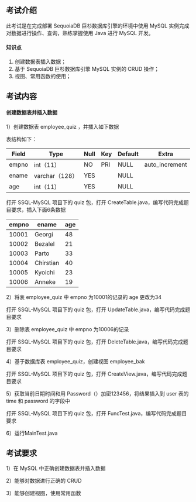 ## 考试介绍

此考试是在完成部署 SequoiaDB 巨杉数据库引擎的环境中使用 MySQL 实例完成对数据进行操作、查询，熟练掌握使用 Java 进行 MySQL 开发。

#### 知识点

1. 创建数据表插入数据；
2. 基于 SequoiaDB 巨杉数据库引擎 MySQL 实例的 CRUD 操作；
3. 视图、常用函数的使用；

## 考试内容

#### 创建数据表并插入数据

1）创建数据表 employee_quiz ，并插入如下数据

表结构如下：

| Field | Type           | Null | Key  | Default | Extra          |
| ----- | -------------- | ---- | ---- | ------- | -------------- |
| empno | int（11）      | NO   | PRI  | NULL    | auto_increment |
| ename | varchar（128） | YES  |      | NULL    |                |
| age   | int（11）      | YES  |      | NULL    |                |

打开 SSQL-MySQL 项目下的 quiz 包，打开 CreateTable.java，编写代码完成题目要求，插入下面6条数据

| empno | ename     | age  |
| ----- | --------- | ---- |
| 10001 | Georgi    | 48   |
| 10002 | Bezalel   | 21   |
| 10003 | Parto     | 33   |
| 10004 | Chirstian | 40   |
| 10005 | Kyoichi   | 23   |
| 10006 | Anneke    | 19   |

2）将表 employee_quiz 中 empno 为10001的记录的 age 更改为34

打开 SSQL-MySQL 项目下的 quiz 包，打开 UpdateTable.java，编写代码完成题目要求

3）删除表 employee_quiz 中 empno 为10006的记录

打开 SSQL-MySQL 项目下的 quiz 包，打开 DeleteTable.java，编写代码完成题目要求

4）基于数据库表 employee_quiz，创建视图 employee_bak

打开 SSQL-MySQL 项目下的 quiz 包，打开 CreateView.java，编写代码完成题目要求

5）获取当前日期时间和用 Password（）加密123456，将结果插入到 user 表的 time 和 password 的字段中

打开 SSQL-MySQL 项目下的 quiz 包，打开 FuncTest.java，编写代码完成题目要求

6）运行MainTest.java

## 考试要求

1）在 MySQL 中正确创建数据表并插入数据

2）能够对数据进行正确的 CRUD

3）能够创建视图，使用常用函数
